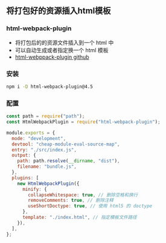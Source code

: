 ## 将打包好的资源插入html模板
### html-webpack-plugin

- 将打包后的的资源文件插入到一个 html 中
- 可以自动生成或者指定换一个 html 模板
- [html-webppack-plugin github](https://github.com/jantimon/html-webpack-plugin#html-webpack-plugin)

### 安装

```sh
npm i -D html-webpack-plugin@4.5
```

### 配置

```js
const path = require("path");
const HtmlWebpackPlugin = require("html-webpack-plugin");

module.exports = {
  mode: "development",
  devtool: "cheap-module-eval-source-map",
  entry: "./src/index.js",
  output: {
    path: path.resolve(__dirname, "dist"),
    filename: "bundle.js",
  },
  plugins: [
    new HtmlWebpackPlugin({
      minify: {
        collapseWhitespace: true, // 删除空格和换行
        removeComments: true, // 删除注释
        useShortDoctype: true, // 使用 html5 的 doctype
      },
      template: "./index.html", // 指定模板文件路径
    }),
  ],
};
```
